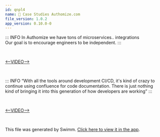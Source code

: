 ```yaml
---
id: qnpl4
name: 🧐 Case Studies Authomize.com
file_version: 1.0.2
app_version: 0.10.0-0
---
```


<!--BANNER-->
::: INFO
In Authomize we have tons of microservices.. integrations  
Our goal is to encourage engineers to be independent.
:::

<br/>

[<--VIDEO-->](https://youtu.be/MAqJL7aVnkk)

<br/>

<!--BANNER-->
::: INFO
“With all the tools around development CI/CD, it's kind of crazy to continue using confluence for code documentation. There is just nothing kind of bringing it into this generation of how developers are working”
:::

<br/>

[<--VIDEO-->](https://youtu.be/QIKXIehogRI)

<br/>

This file was generated by Swimm. [Click here to view it in the app](http://localhost:5000/repos/Z2l0aHViJTNBJTNBcHJvcGVydHktbGlzdGluZy1zYW5kYm94JTNBJTNBc3dpbW1pbw==/docs/qnpl4).